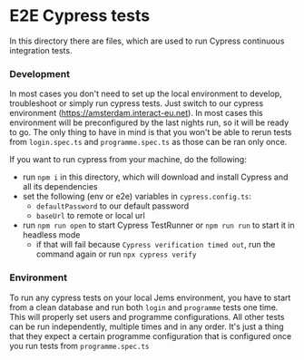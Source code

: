 # E2E Cypress tests

In this directory there are files, which are used to run Cypress continuous integration tests.

### Development

In most cases you don't need to set up the local environment to develop, troubleshoot or simply run cypress tests.
Just switch to our cypress environment (https://amsterdam.interact-eu.net). In most cases this environment will be preconfigured by
the last nights run, so it will be ready to go.
The only thing to have in mind is that you won't be able to rerun tests from `login.spec.ts` and `programme.spec.ts` as those can be ran only once.

If you want to run cypress from your machine, do the following:
- run `npm i` in this directory, which will download and install Cypress and all its dependencies
- set the following (env or e2e) variables in `cypress.config.ts`:
    - `defaultPassword` to our default password
    - `baseUrl` to remote or local url
- run `npm run open` to start Cypress TestRunner or `npm run run` to start it in headless mode
    - if that will fail because `Cypress verification timed out`, run the command again or run `npx cypress verify`

### Environment

To run any cypress tests on your local Jems environment, you have to start from a clean database and run both `login`
and `programme` tests one time. This will properly set users and programme configurations.
All other tests can be run independently, multiple times and in any order. It's just a thing that they expect a certain programme configuration
that is configured once you run tests from `programme.spec.ts`